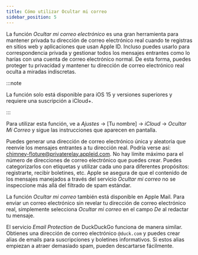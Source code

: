 ```yaml
---
title: Cómo utilizar Ocultar mi correo
sidebar_position: 5
---
```


La función *Ocultar mi correo electrónico* es una gran herramienta para mantener privada tu dirección de correo electrónico real cuando te registras en sitios web y aplicaciones que usan Apple ID. Incluso puedes usarlo para correspondencia privada y gestionar todos los mensajes entrantes como lo harías con una cuenta de correo electrónico normal. De esta forma, puedes proteger tu privacidad y mantener tu dirección de correo electrónico real oculta a miradas indiscretas.

:::note

La función solo está disponible para iOS 15 y versiones superiores y requiere una suscripción a iCloud+.

:::

Para utilizar esta función, ve a *Ajustes* → [Tu nombre] → *iCloud* → *Ocultar Mi Correo* y sigue las instrucciones que aparecen en pantalla.

Puedes generar una dirección de correo electrónico única y aleatoria que reenvíe los mensajes entrantes a tu dirección real. Podría verse así: chimney-floture@privaterelay.appleid.com. No hay límite máximo para el número de direcciones de correo electrónico que puedes crear. Puedes categorizarlos con etiquetas y utilizar cada uno para diferentes propósitos: registrarte, recibir boletines, etc. Apple se asegura de que el contenido de los mensajes manejados a través del servicio *Ocultar mi correo* no se inspeccione más allá del filtrado de spam estándar.

La función *Ocultar mi correo* también está disponible en Apple Mail. Para enviar un correo electrónico sin revelar tu dirección de correo electrónico real, simplemente selecciona *Ocultar mi correo* en el campo *De* al redactar tu mensaje.

El servicio *Email Protection* de DuckDuckGo funciona de manera similar. Obtienes una dirección de correo electrónico `@duck.com` y puedes crear alias de emails para suscripciones y boletines informativos. Si estos alias empiezan a atraer demasiado spam, pueden descartarse fácilmente.
